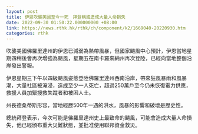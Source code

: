 ```yaml
---
layout: post
title: 伊恩吹襲美國至今一死　拜登稱或造成大量人命損失
date: 2022-09-30 01:50:22.000000000 +08:00
link: https://news.rthk.hk/rthk/ch/component/k2/1669040-20220930.htm
categories: rthk
---
```


吹襲美國佛羅里達州的伊恩已減弱為熱帶風暴，但國家颶風中心預計，伊恩當地星期四稍後會再次增強為颶風，星期五在南卡羅來納州再次登陸，已經向當地整個沿岸發出警報。

伊恩星期三下午以四級颶風姿態登陸佛羅里達州西南沿岸，帶來狂風暴雨和風暴潮，大量社區被淹浸，造成至少一人死亡，超過250萬戶至今仍未恢復電力供應，救援人員加緊搜救失蹤者和被困人士。

州長德桑蒂斯形容，當地經歷500年一遇的洪水，風暴的影響和破壞是歷史性。

總統拜登表示，今次可能是佛羅里達州史上最致命的颶風，可能會造成大量人命損失，他已經頒布重大災難狀態，並批准使用聯邦資金救災。
